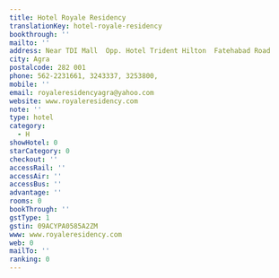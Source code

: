```yaml
---
title: Hotel Royale Residency
translationKey: hotel-royale-residency
bookthrough: ''
mailto: ''
address: Near TDI Mall  Opp. Hotel Trident Hilton  Fatehabad Road
city: Agra
postalcode: 282 001
phone: 562-2231661, 3243337, 3253800,
mobile: ''
email: royaleresidencyagra@yahoo.com
website: www.royaleresidency.com
note: ''
type: hotel
category:
  - H
showHotel: 0
starCategory: 0
checkout: ''
accessRail: ''
accessAir: ''
accessBus: ''
advantage: ''
rooms: 0
bookThrough: ''
gstType: 1
gstin: 09ACYPA0585A2ZM
www: www.royaleresidency.com
web: 0
mailTo: ''
ranking: 0
---
```







